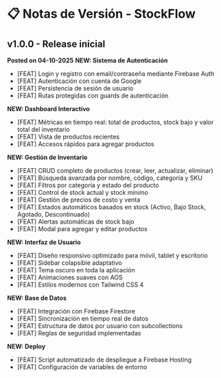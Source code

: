 # 📋 Notas de Versión - StockFlow

## v1.0.0 - Release inicial

**Posted on 04-10-2025**
**NEW: Sistema de Autenticación**
- [FEAT] Login y registro con email/contraseña mediante Firebase Auth
- [FEAT] Autenticación con cuenta de Google
- [FEAT] Persistencia de sesión de usuario
- [FEAT] Rutas protegidas con guards de autenticación

**NEW: Dashboard Interactivo**
- [FEAT] Métricas en tiempo real: total de productos, stock bajo y valor total del inventario
- [FEAT] Vista de productos recientes
- [FEAT] Accesos rápidos para agregar productos

**NEW: Gestión de Inventario**
- [FEAT] CRUD completo de productos (crear, leer, actualizar, eliminar)
- [FEAT] Búsqueda avanzada por nombre, código, categoría y SKU
- [FEAT] Filtros por categoría y estado del producto
- [FEAT] Control de stock actual y stock mínimo
- [FEAT] Gestión de precios de costo y venta
- [FEAT] Estados automáticos basados en stock (Activo, Bajo Stock, Agotado, Descontinuado)
- [FEAT] Alertas automáticas de stock bajo
- [FEAT] Modal para agregar y editar productos

**NEW: Interfaz de Usuario**
- [FEAT] Diseño responsivo optimizado para móvil, tablet y escritorio
- [FEAT] Sidebar colapsible adaptativo
- [FEAT] Tema oscuro en toda la aplicación
- [FEAT] Animaciones suaves con AOS
- [FEAT] Estilos modernos con Tailwind CSS 4

**NEW: Base de Datos**
- [FEAT] Integración con Firebase Firestore
- [FEAT] Sincronización en tiempo real de datos
- [FEAT] Estructura de datos por usuario con subcollections
- [FEAT] Reglas de seguridad implementadas

**NEW: Deploy**
- [FEAT] Script automatizado de despliegue a Firebase Hosting
- [FEAT] Configuración de variables de entorno
